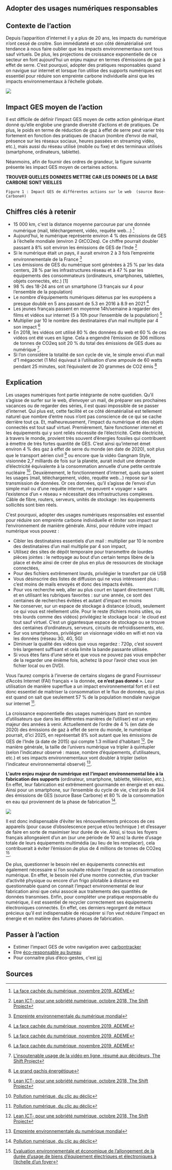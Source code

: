 ## Adopter des usages numériques responsables

## Contexte de l’action

Depuis l’apparition d’internet il y a plus de 20 ans, les impacts du numérique n’ont cessé de croitre. Son immédiateté et son côté dématérialisé ont 
tendance à nous faire oublier que les impacts environnementaux sont tous sauf virtuels. De plus, les projections de croissance exponentielle de ce secteur 
en font aujourd’hui un enjeu majeur en termes d’émissions de gaz à effet de serre. C’est pourquoi, adopter des pratiques responsables quand on navigue sur 
internet et lorsque l’on utilise des supports numériques est essentiel pour réduire son empreinte carbone individuelle ainsi que les impacts 
environnementaux à l’échelle globale.

![](https://ecolab-data.netlify.app/images/Chiffres-cles_Consommation-numerique-responsable.png)

## Impact GES moyen de l’action

Il est difficile de définir l’impact GES moyen de cette action générique étant donné qu’elle englobe une grande diversité d’actions et de pratiques. De plus,
le poids en terme de réduction de gaz à effet de serre peut varier très fortement en fonction des pratiques de chacun (nombre d’envoi de mail, présence sur 
les réseaux sociaux, heures passées en streaming vidéo, etc.), mais aussi du réseau utilisé (mobile ou fixe) et des terminaux utilisés (smartphone, 
ordinateurs, tablette). 

Néanmoins, afin de fournir des ordres de grandeur, la figure suivante présente les impact GES moyen de certaines actions.

 **TROUVER QUELLES DONNEES METTRE CAR LES DONNES DE LA BASE CARBONE SONT VIEILLES**
 
`Figure 1 : Impact GES de différentes actions sur le web  (source Base-Carbone®)`


## Chiffres clés à retenir

- 15 000 km, c'est la distance moyenne parcourue par une donnée numérique (mail, téléchargement, vidéo, requête web...) [^1]
- Aujourd’hui, le numérique représente environ 4 % des émissions de GES à l’échelle mondiale (environ 2 GtCO2eq). Ce chiffre pourrait doubler passant à 8% soit environ les émissions de GES de l’Inde [^2]
- Si le numérique était un pays, il aurait environ 2 à 3 fois l’empreinte environnementale de la France [^3]
- Les émissions de GES du numérique sont générées à 25 % par les data centers, 28 % par les infrastructures réseau et à 47 % par les équipements des consommateurs (ordinateurs, smartphones, tablettes, objets connectés, etc.) [1]
- 98 % des 18-24 ans ont un smartphone (3 français sur 4 pour l’ensemble de la population)
- Le nombre d’équipements numériques détenus par les européens a presque doublé en 5 ans passant de 5.3 en 2016 à 8.9 en 2021 [^1]
- Les jeunes français passent en moyenne 14h/semaine à regarder des films et vidéos sur internet (5 à 10h pour l’ensemble de la population) [^1]
- Multiplier par 10 le nombre des destinataires d’un mail multiplie par 4 son impact [^1]
- En 2018, les vidéos ont utilisé 80 % des données du web et 60 % de ces vidéos ont été vues en ligne. Cela a engendré l’émission de 306 millions de tonnes de CO2eq soit 20 % du total des émissions de GES dues au numérique [^4].
- Si l’on considère la totalité de son cycle de vie, le simple envoi d’un mail d’1 mégaoctet (1 Mo) équivaut à l’utilisation d’une ampoule de 60 watts pendant 25 minutes, soit l’équivalent de 20 grammes de CO2 émis [^5]

## Explication

Les usages numériques font partie intégrante de notre quotidien. Qu’il s’agisse de surfer sur le web, d’envoyer un mail, de préparer ses prochaines vacances ou de regarder des séries, il est quasi impossible de se passer d’internet. Qui plus est, cette facilité et ce côté dématérialisé est tellement naturel que nombre d’entre nous n’ont pas conscience de ce qui se cache derrière tout ça. Et, malheureusement, l’impact du numérique et des objets connectés est tout sauf virtuel. 
Premièrement, faire fonctionner internet et les équipements qui y sont reliés nécessite de l’électricité. Cette électricité, à travers le monde, provient très souvent d’énergies fossiles qui contribuent à émettre de très fortes quantité de GES. C’est ainsi qu’internet émet environ 4 % des gaz à effet de serre du monde (en date de 2020), soit plus que le transport aérien civil [^2] ou encore que la vidéo Gangnam Style, visionnée 2,7 milliards de fois sur la planète, aurait induit une demande d’électricité équivalente à la consommation annuelle d'une petite centrale nucléaire [^6]. Deuxièmement, le fonctionnement d’internet, quels que soient les usages (mail, téléchargement, vidéo, requête web...) repose sur la transmission de données. Or ces données, qu’il s’agisse de l’envoi d’un simple mail ou d’une requête internet, ne peuvent « voyager » sans l’existence d’un « réseau » nécessitant des infrastructures complexes. Câble de fibre, routers, serveurs, unités de stockage : les équipements sollicités sont bien réels.
 
C’est pourquoi, adopter des usages numériques responsables est essentiel pour réduire son empreinte carbone individuelle et limiter son impact sur l’environnement de manière générale. Ainsi, pour réduire votre impact numérique vous pouvez  : 
-	Cibler les destinataires essentiels d’un mail : multiplier par 10 le nombre des destinataires d’un mail multiplie par 4 son impact,
-	Utilisez des sites de dépôt temporaire pour transmettre de lourdes pièces jointes : le nettoyage au bout d’un certain temps libère de la place et évite ainsi de créer de plus en plus de ressources de stockage connectées,
-	Pour des fichiers extrêmement lourds, privilégier le transfert par clé USB
-	Vous désinscrire des listes de diffusion qui ne vous intéressent plus : c’est moins de mails envoyés et donc des impacts évités.
-	Pour vos recherche web, aller au plus court en tapant directement l’URL et en utilisant les rubriques favorites : sur une année, ce sont des centaines de recherches évitées et autant d’impact en moins 
-	Ne conserver, sur un espace de stockage à distance (cloud), seulement ce qui vous est réellement utile. Pour le reste (fichiers moins utiles, ou très lourds comme des vidéos) privilégiez le stockage local : le cloud est tout sauf virtuel. C’est un gigantesque espace de stockage ou se trouve des centaines d’ordinateurs, serveurs, circuits de refroidissements, etc. 
-	Sur vos smartphones, privilégier un visionnage vidéo en wifi et non via les données (réseau 3G, 4G, 5G)
-	Diminuer la qualité des vidéos que vous regardez : 720p, c’est souvent très largement suffisant et cela limite la bande passante utilisée.
-	Si vous êtes fans d’une série et que vous ne pouvez pas vous empêcher de la regarder une énième fois, achetez là pour l’avoir chez vous (en fichier local ou en DVD).

Vous l’aurez compris à l’inverse de certains slogans de grand Fournisseur d’Accès Internet (FAI) français « la donnée, **ce n’est pas donné** ». Leur 
utilisation de manière superflue a un impact environnemental fort et il est donc essentiel de maitriser la consommation et le flux de données, qui plus est 
quand on sait que seulement 57 % de la population mondiale navigue sur internet [^6]. 

La croissance exponentielle des usages numériques (tant en nombre d’utilisateurs que dans les différentes manières de l’utiliser) est un enjeu majeur des 
années à venir. Actuellement de l’ordre de 4 % (en date de 2020) des émissions de gaz à effet de serre du monde, le numérique pourrait, d’ici 2025, en représentait 8% soit 
autant que les émissions de GES de l’Inde (à date de 2015) qui compte 1.3 milliard d’habitant [^2]. De manière générale, la taille de l’univers numérique va tripler à 
quintupler (selon l’indicateur observé : masse, nombre d’équipements, d’utilisateurs, etc.) et ses impacts environnementaux vont doubler à tripler (selon 
l’indicateur environnemental observé) [^3].

**L'autre enjeu majeur de numérique est l’impact environnemental liée à la fabrication des supports** (ordinateur, smartphone, 
tablette, télévision, etc.). En effet, leur fabrication est extrêmement gourmande en énergie et en eau. Ainsi pour un smartphone, sur l’ensemble du cycle de
vie, c’est près de 3/4 des émissions de GES (source Base Carbone) et 80 % de la consommation en eau qui proviennent de la phase de 
fabrication [^6].

![](https://ecolab-data.netlify.app/images/Chiffres-cles_Achat-elec-reconditionne.png)

Il est donc indispensable d’éviter les rénouvellements précoces de ces appareils (pour cause d’obsolescence perçue et/ou 
technique ) et d’essayer de faire en sorte de maximiser leur durée de vie. Ainsi, si tous les foyers français allongeaient d’un an (sur une période de 10 
ans) la durée d’usage totale de leurs équipements multimédia (au lieu de les remplacer), cela contribuerait à éviter l’émission de plus de 4 millions de 
tonnes de CO2eq [^7].

De plus, questionner le besoin réel en équipements connectés est également nécessaire si l’on souhaite réduire l’impact de sa consommation numérique. En 
effet, le besoin réel d’une montre connectée, d’un tracker d’activité physique ou encore d’un frigo pilotable à distance est questionnable quand on connait 
l’impact environnemental de leur fabrication ainsi que celui associé aux traitements des quantités de données transmises. Enfin, pour compléter une pratique
responsable du numérique, il est essentiel de recycler correctement ses équipements électroniques connectés. En effet, ces derniers regorgent de métaux 
précieux qu’il est indispensable de récupérer si l’on veut réduire l’impact en énergie et en matière des futures phases de fabrication.

## Passer à l’action 

- Estimer l’impact GES de votre navigation avec [carbontracker](https://theshiftproject.org/carbonalyser-extension-navigateur/)
- Etre [éco-responsable au bureau](https://www.ademe.fr/sites/default/files/assets/documents/guide-pratique-ecoresponsable-au-bureau.pdf)
- Pour connaitre plus d’éco-gestes, c'est [ici](https://www.qqf.fr/infographie/69/pollution-numerique-du-clic-au-declic)

## Sources
[^1]: [La face cachée du numérique, novembre 2019, ADEME](https://librairie.ademe.fr/cadic/4932/guide-pratique-face-cachee-numerique.pdf?modal=false)
[^2]: [Lean ICT- pour une sobriété numérique, octobre 2018, The Shift Project](https://theshiftproject.org/wp-content/uploads/2018/11/Rapport-final-v8-WEB.pdf)
[^3]: [Empreinte environnementale du numérique mondial](https://www.greenit.fr/wp-content/uploads/2019/10/2019-10-GREENIT-etude_EENM-rapport-accessible.VF_.pdf)
[^4]: [L'insoutenable usage de la vidéo en ligne, résumé aux décideurs, The Shift Project](https://theshiftproject.org/wp-content/uploads/2019/07/2019-01.pdf)
[^5]: [Le grand gachis énergétique](https://lejournal.cnrs.fr/articles/numerique-le-grand-gachis-energetique)
[^6]: [Pollution numérique, du clic au déclic](https://www.qqf.fr/infographie/69/pollution-numerique-du-clic-au-declic)
[^7]: [Evaluation environnementale et économique de l’allongement de la durée d’usage de biens d’équipement électriques et électroniques à l’échelle d’un foyer](https://librairie.ademe.fr/dechets-economie-circulaire/125-evaluation-environnementale-et-economique-de-l-allongement-de-la-duree-d-usage-de-biens-d-equipements-electriques-et-electroniques-a-l-echelle-d-un-foyer.html)

